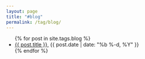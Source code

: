 ```yaml
---
layout: page
title: "#blog"
permalink: /tag/blog/
---
```



<ul>
  {% for post in site.tags.blog %}
  <li>
    <a href="{{ post.url }}">{{ post.title }},</a>
    <span class="date">{{ post.date | date: "%b %-d, %Y" }}</span>
  </li>
  {% endfor %}
</ul>